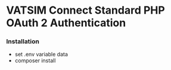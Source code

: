 # VATSIM Connect Standard PHP OAuth 2 Authentication

### Installation
- set .env variable data
- composer install
